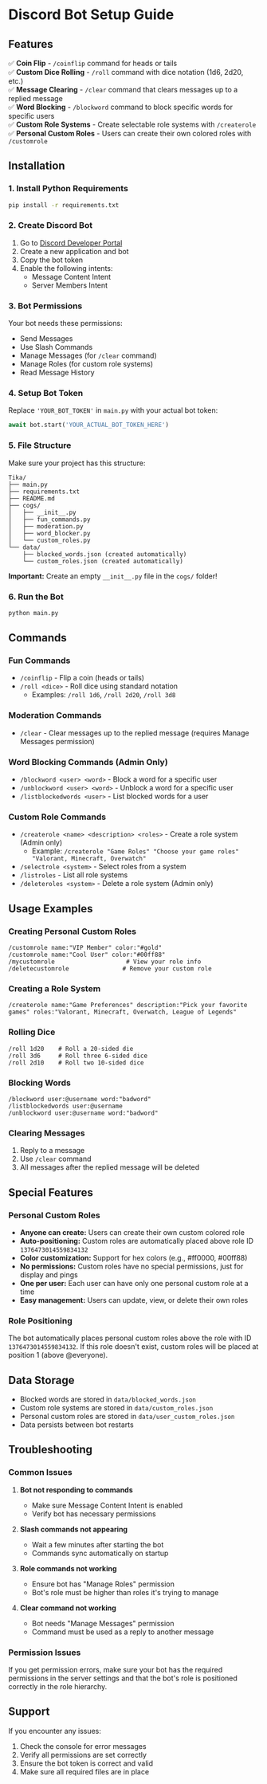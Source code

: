 # Discord Bot Setup Guide

## Features

✅ **Coin Flip** - `/coinflip` command for heads or tails  
✅ **Custom Dice Rolling** - `/roll` command with dice notation (1d6, 2d20, etc.)  
✅ **Message Clearing** - `/clear` command that clears messages up to a replied message  
✅ **Word Blocking** - `/blockword` command to block specific words for specific users  
✅ **Custom Role Systems** - Create selectable role systems with `/createrole`  
✅ **Personal Custom Roles** - Users can create their own colored roles with `/customrole`  

## Installation

### 1. Install Python Requirements
```bash
pip install -r requirements.txt
```

### 2. Create Discord Bot
1. Go to [Discord Developer Portal](https://discord.com/developers/applications)
2. Create a new application and bot
3. Copy the bot token
4. Enable the following intents:
   - Message Content Intent
   - Server Members Intent

### 3. Bot Permissions
Your bot needs these permissions:
- Send Messages
- Use Slash Commands
- Manage Messages (for `/clear` command)
- Manage Roles (for custom role systems)
- Read Message History

### 4. Setup Bot Token
Replace `'YOUR_BOT_TOKEN'` in `main.py` with your actual bot token:
```python
await bot.start('YOUR_ACTUAL_BOT_TOKEN_HERE')
```

### 5. File Structure
Make sure your project has this structure:
```
Tika/
├── main.py
├── requirements.txt
├── README.md
├── cogs/
│   ├── __init__.py
│   ├── fun_commands.py
│   ├── moderation.py
│   ├── word_blocker.py
│   └── custom_roles.py
└── data/
    ├── blocked_words.json (created automatically)
    └── custom_roles.json (created automatically)
```

**Important:** Create an empty `__init__.py` file in the `cogs/` folder!

### 6. Run the Bot
```bash
python main.py
```

## Commands

### Fun Commands
- `/coinflip` - Flip a coin (heads or tails)
- `/roll <dice>` - Roll dice using standard notation
  - Examples: `/roll 1d6`, `/roll 2d20`, `/roll 3d8`

### Moderation Commands
- `/clear` - Clear messages up to the replied message (requires Manage Messages permission)

### Word Blocking Commands (Admin Only)
- `/blockword <user> <word>` - Block a word for a specific user
- `/unblockword <user> <word>` - Unblock a word for a specific user  
- `/listblockedwords <user>` - List blocked words for a user

### Custom Role Commands
- `/createrole <name> <description> <roles>` - Create a role system (Admin only)
  - Example: `/createrole "Game Roles" "Choose your game roles" "Valorant, Minecraft, Overwatch"`
- `/selectrole <system>` - Select roles from a system
- `/listroles` - List all role systems
- `/deleteroles <system>` - Delete a role system (Admin only)

## Usage Examples

### Creating Personal Custom Roles
```
/customrole name:"VIP Member" color:"#gold"
/customrole name:"Cool User" color:"#00ff88"
/mycustomrole                    # View your role info
/deletecustomrole               # Remove your custom role
```

### Creating a Role System
```
/createrole name:"Game Preferences" description:"Pick your favorite games" roles:"Valorant, Minecraft, Overwatch, League of Legends"
```

### Rolling Dice
```
/roll 1d20    # Roll a 20-sided die
/roll 3d6     # Roll three 6-sided dice
/roll 2d10    # Roll two 10-sided dice
```

### Blocking Words
```
/blockword user:@username word:"badword"
/listblockedwords user:@username
/unblockword user:@username word:"badword"
```

### Clearing Messages
1. Reply to a message
2. Use `/clear` command
3. All messages after the replied message will be deleted

## Special Features

### Personal Custom Roles
- **Anyone can create:** Users can create their own custom colored role
- **Auto-positioning:** Custom roles are automatically placed above role ID `1376473014559834132`
- **Color customization:** Support for hex colors (e.g., #ff0000, #00ff88)
- **No permissions:** Custom roles have no special permissions, just for display and pings
- **One per user:** Each user can have only one personal custom role at a time
- **Easy management:** Users can update, view, or delete their own roles

### Role Positioning
The bot automatically places personal custom roles above the role with ID `1376473014559834132`. If this role doesn't exist, custom roles will be placed at position 1 (above @everyone).

## Data Storage

- Blocked words are stored in `data/blocked_words.json`
- Custom role systems are stored in `data/custom_roles.json`
- Personal custom roles are stored in `data/user_custom_roles.json`
- Data persists between bot restarts

## Troubleshooting

### Common Issues

1. **Bot not responding to commands**
   - Make sure Message Content Intent is enabled
   - Verify bot has necessary permissions

2. **Slash commands not appearing**
   - Wait a few minutes after starting the bot
   - Commands sync automatically on startup

3. **Role commands not working**
   - Ensure bot has "Manage Roles" permission
   - Bot's role must be higher than roles it's trying to manage

4. **Clear command not working**
   - Bot needs "Manage Messages" permission
   - Command must be used as a reply to another message

### Permission Issues
If you get permission errors, make sure your bot has the required permissions in the server settings and that the bot's role is positioned correctly in the role hierarchy.

## Support

If you encounter any issues:
1. Check the console for error messages
2. Verify all permissions are set correctly
3. Ensure the bot token is correct and valid
4. Make sure all required files are in place